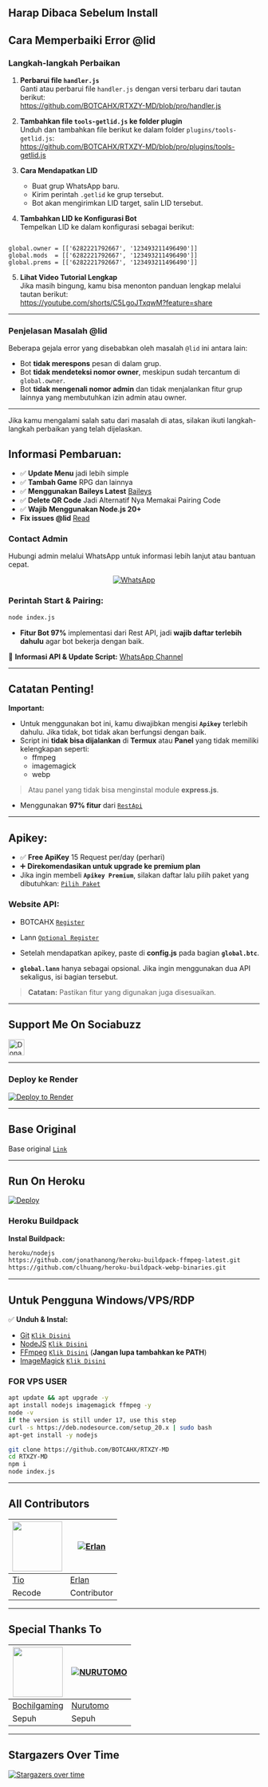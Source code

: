 ## Harap Dibaca Sebelum Install  

## Cara Memperbaiki Error @lid

### Langkah-langkah Perbaikan

1. **Perbarui file `handler.js`**  
   Ganti atau perbarui file `handler.js` dengan versi terbaru dari tautan berikut:  
   https://github.com/BOTCAHX/RTXZY-MD/blob/pro/handler.js

2. **Tambahkan file `tools-getlid.js` ke folder plugin**  
   Unduh dan tambahkan file berikut ke dalam folder `plugins/tools-getlid.js`:  
   https://github.com/BOTCAHX/RTXZY-MD/blob/pro/plugins/tools-getlid.js

3. **Cara Mendapatkan LID**  
   - Buat grup WhatsApp baru.
   - Kirim perintah `.getlid` ke grup tersebut.
   - Bot akan mengirimkan LID target, salin LID tersebut.

4. **Tambahkan LID ke Konfigurasi Bot**  
   Tempelkan LID ke dalam konfigurasi sebagai berikut:
```

global.owner = [['6282221792667', '123493211496490']]
global.mods  = [['6282221792667', '123493211496490']]
global.prems = [['6282221792667', '123493211496490']]

```

5. **Lihat Video Tutorial Lengkap**  
Jika masih bingung, kamu bisa menonton panduan lengkap melalui tautan berikut:  
https://youtube.com/shorts/C5LgoJTxqwM?feature=share

---

### Penjelasan Masalah @lid

Beberapa gejala error yang disebabkan oleh masalah `@lid` ini antara lain:
- Bot **tidak merespons** pesan di dalam grup.
- Bot **tidak mendeteksi nomor owner**, meskipun sudah tercantum di `global.owner`.
- Bot **tidak mengenali nomor admin** dan tidak menjalankan fitur grup lainnya yang membutuhkan izin admin atau owner.

---

Jika kamu mengalami salah satu dari masalah di atas, silakan ikuti langkah-langkah perbaikan yang telah dijelaskan.

**Informasi Pembaruan:**  
----  
- ✅ **Update Menu** jadi lebih simple  
- ✅ **Tambah Game** RPG dan lainnya  
- ✅ **Menggunakan Baileys Latest**  [Baileys](https://github.com/WhiskeySockets/Baileys)
- ✅ **Delete QR Code** Jadi Alternatif Nya Memakai Pairing Code
- ✅ **Wajib Menggunakan Node.js 20+**
- **Fix issues @lid** [Read](https://github.com/BOTCAHX/RTXZY-MD#langkah-langkah-Perbaikan)


### Contact Admin
Hubungi admin melalui WhatsApp untuk informasi lebih lanjut atau bantuan cepat.

<p align="center">
  <a href="https://wa.me/6282221792667">
    <img src="https://img.shields.io/badge/WhatsApp-25D366?style=for-the-badge&logo=whatsapp&logoColor=white" alt="WhatsApp">
  </a>
</p>

### **Perintah Start & Pairing:**  
```bash
node index.js
```  

- **Fitur Bot 97%** implementasi dari Rest API, jadi **wajib daftar terlebih dahulu** agar bot bekerja dengan baik.  

📢 **Informasi API & Update Script:** [WhatsApp Channel](https://whatsapp.com/channel/0029Va8ZH8fFXUuc69TGVw1q)  

----  

## Catatan Penting!  
**Important:**  

- Untuk menggunakan bot ini, kamu diwajibkan mengisi **`Apikey`** terlebih dahulu. Jika tidak, bot tidak akan berfungsi dengan baik.  
- Script ini **tidak bisa dijalankan** di **Termux** atau **Panel** yang tidak memiliki kelengkapan seperti:  
  - ffmpeg  
  - imagemagick  
  - webp  

> Atau panel yang tidak bisa menginstal module **express.js**.  

- Menggunakan **97% fitur** dari [`RestApi`](https://api.botcahx.eu.org)  

----  

## Apikey:  
- ✅ **Free ApiKey** 15 Request per/day (perhari)  
- ➕ **Direkomendasikan untuk upgrade ke premium plan**  
- Jika ingin membeli **`Apikey Premium`**, silakan daftar lalu pilih paket yang dibutuhkan: [`Pilih Paket`](https://api.botcahx.eu.org/price)  

### **Website API:**  
- BOTCAHX [`Register`](https://api.botcahx.eu.org)  
- Lann [`Optional Register`](https://api.betabotz.eu.org)  
- Setelah mendapatkan apikey, paste di **config.js** pada bagian **`global.btc`**.  

- **`global.lann`** hanya sebagai opsional. Jika ingin menggunakan dua API sekaligus, isi bagian tersebut.  

> **Catatan:** Pastikan fitur yang digunakan juga disesuaikan.  

---  

## **Support Me On Sociabuzz**  

<a href="https://qris.zone.id/qviqy41iq" target="_blank"><img src="https://img.shields.io/badge/Buy_Me_A_Coffee-FFDD00?style=for-the-badge&logo=buy-me-a-coffee&logoColor=black" height="32px" alt="Donate"></a>  

---  

### **Deploy ke Render**  

[![Deploy to Render](https://render.com/images/deploy-to-render-button.svg)](https://dashboard.render.com/blueprint/new?repo=https%3A%2F%2Fgithub.com%2FBOTCAHX%2FRTXZY-MD)  

---  

## **Base Original**  
Base original [`Link`](https://github.com/HelgaIlham/ZukaBet)  

---  

## **Run On Heroku**  

[![Deploy](https://www.herokucdn.com/deploy/button.svg)](https://heroku.com/deploy?template=https://github.com/BOTCAHX/RTXZY-MD)  

### **Heroku Buildpack**  

**Instal Buildpack:**  
```bash
heroku/nodejs
https://github.com/jonathanong/heroku-buildpack-ffmpeg-latest.git
https://github.com/clhuang/heroku-buildpack-webp-binaries.git
```  

---  

## **Untuk Pengguna Windows/VPS/RDP**  

✅ **Unduh & Instal:**  
- [Git](https://git-scm.com/downloads) [`Klik Disini`](https://git-scm.com/downloads)  
- [NodeJS](https://nodejs.org/en/download) [`Klik Disini`](https://nodejs.org/en/download)  
- [FFmpeg](https://ffmpeg.org/download.html) [`Klik Disini`](https://ffmpeg.org/download.html) (**Jangan lupa tambahkan ke PATH**)  
- [ImageMagick](https://imagemagick.org/script/download.php) [`Klik Disini`](https://imagemagick.org/script/download.php)  

### FOR VPS USER
```bash
apt update && apt upgrade -y
apt install nodejs imagemagick ffmpeg -y
node -v
if the version is still under 17, use this step
curl -s https://deb.nodesource.com/setup_20.x | sudo bash
apt-get install -y nodejs
```

```bash
git clone https://github.com/BOTCAHX/RTXZY-MD
cd RTXZY-MD
npm i
node index.js
```  


---  

## **All Contributors**  
<a href="https://github.com/BOTCAHX"><img src="https://github.com/BOTCAHX.png?size=100" width="100" height="100"></a> | [![Erlan](https://github.com/ERLANRAHMAT.png?size=100)](https://github.com/ERLANRAHMAT)  
---|---  
[Tio](https://github.com/BOTCAHX)  | [Erlan](https://github.com/ERLANRAHMAT)  
Recode | Contributor  

---  

## **Special Thanks To**  
<a href="https://github.com/BochilGaming"><img src="https://github.com/BochilGaming.png?size=100" width="100" height="100"></a> | [![NURUTOMO](https://github.com/Nurutomo.png?size=100)](https://github.com/Nurutomo)  
---|---  
[Bochilgaming](https://github.com/BochilGaming)  | [Nurutomo](https://github.com/Nurutomo)  
Sepuh | Sepuh  

---  

## **Stargazers Over Time**  
[![Stargazers over time](https://starchart.cc/BOTCAHX/RTXZY-MD.svg?background=%23FFFFFF&axis=%23333333&line=%23e76060)](https://starchart.cc/BOTCAHX/RTXZY-MD)  
